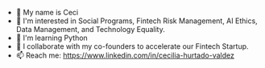 - 👋 My name is Ceci 
- 👀 I'm interested in Social Programs, Fintech Risk Management, AI Ethics, Data Management, and Technology Equality.
- 🌱 I'm learning Python 
- 🚀 I collaborate with my co-founders to accelerate our Fintech Startup.
- 📫 Reach me: https://www.linkedin.com/in/cecilia-hurtado-valdez

<!---
Duraznii/Duraznii is a ✨ special ✨ repository because its `README.md` (this file) appears on your GitHub profile.
You can click the Preview link to take a look at your changes.
--->
